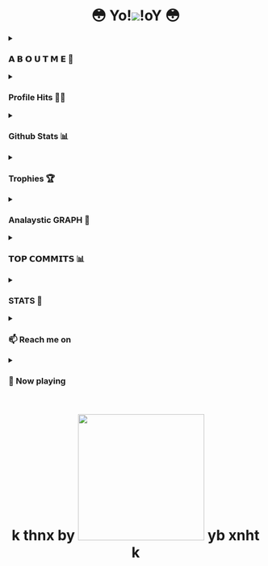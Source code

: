 <h1 align="center">😳 Yo!<img src="https://media.giphy.com/media/m9YZVin3cgIlPQzE2A/giphy.gif">!oY 😳</h1>
<details><summary><h3>𝗔 𝗕 𝗢 𝗨 𝗧 𝗠 𝗘 🥳</h3></summary>

👋 Hi, I’m SAHIL, Welcome to my GitHub Profile
<h3 align="center">A passionate frontend developer from India</h3>
<img align="right" alt="Coding" width="400" src="https://cdn.dribbble.com/users/1162077/screenshots/3848914/programmer.gif">
<h4 align="center">Hi there! I'm Sahil
I'm a developer,started programming in high school, and currently live in Jaunpur, up. I like open source, and most of the time I'm active on GitHub.</h4>

</details>

<details><summary><h3>Profile Hits 🥷🏻</h3></summary>
  
  [![Hits](https://count.getloli.com/get/@:sahill-op?theme=rule34)](https://sahill-op.github.io/sahil-op.github.io/)
</details>

<details><summary><h3>Github Stats 📊</h3></summary>

  [<img src="https://github-readme-stats.vercel.app/api?username=sahill-op&count_private=true&show_icons=true&theme=chartreuse-dark&custom_title=What%27s+the+craic?&include_all_commits=true&hide_border=true&bg_color=000000" width="49%">](https://github.com/sahill-op)  [<img src="https://github-readme-streak-stats.herokuapp.com/?user=sahill-op&theme=chartreuse-dark&hide_border=True&bg_color=000000" width="49%">](https://github.com/sahill-op)

</details>
</details>

<details><summary><h3>Trophies 🏆</h3></summary>
  
[![Github Trophies](https://github-profile-trophy.vercel.app/?username=sahill-op&row=2&column=3&margin-w=8&margin-h=8)](https://sahill-op.github.io/sahil-op.github.io/)

</details>
</details>

<details><summary><h3>Analaystic GRAPH 📙</h3></summary>

 [![Activity graph](https://github-readme-activity-graph.cyclic.app/graph?username=sahill-op&theme=react&area=true)](https://hellboy.me)


</details>

<details><summary><h3>𝗧𝗢𝗣 𝗖𝗢𝗠𝗠𝗜𝗧𝗦 📊</h3></summary>

[![My github stats](http://github-profile-summary-cards.vercel.app/api/cards/most-commit-language?username=sahill-op&theme=github_dark)](https://sahill-op.github.io/sahil-op.github.io/)

</details>
</details>

<details><summary><h3>STATS 📙</h3></summary>


## My Github Status📊
![Metrics](https://metrics.lecoq.io/sahill-op?template=classic&isocalendar=1&achievements=1&languages=1&code=1&followup=1&people=1&lines=1&introduction=1&tweets=1&base.indepth=false&base.hireable=false&isocalendar.duration=half-year&languages.limit=8&languages.threshold=0%25&languages.other=false&languages.colors=github&languages.sections=most-used&languages.indepth=false&languages.analysis.timeout=15&languages.categories=markup%2C%20programming&languages.recent.categories=markup%2C%20programming&languages.recent.load=300&languages.recent.days=14&followup.sections=repositories&followup.indepth=true&followup.archived=true&people.limit=24&people.identicons=false&people.identicons.hide=false&people.size=28&people.types=followers%2C%20following&people.shuffle=false&code.lines=12&code.load=400&code.days=3&code.visibility=all&achievements.threshold=C&achievements.secrets=true&achievements.display=detailed&achievements.limit=0&introduction.title=true&tweets.user=gfxravana&tweets.attachments=false&tweets.limit=2&config.timezone=Asia%2FColombo)
</details>
</details>

<details><summary><h3>📫 Reach me on
</h3></summary>

<p align="center">
  <a target="_blank"href="https://www.linkedin.com/"><img src="https://img.shields.io/badge/linkedin-%230077B5.svg?&style=for-the-badge&logo=linkedin&logoColor=white" /></a>&nbsp;&nbsp;&nbsp;&nbsp;
  <a target="_blank"href="https://twitter.com/"><img src="https://img.shields.io/badge/twitter-%231DA1F2.svg?&style=for-the-badge&logo=twitter&logoColor=white" /></a>&nbsp;&nbsp;&nbsp;&nbsp;
  <a href="mailto:sahilsingh56701@gmail.com?subject=Hello%20𝐒𝐚𝐡𝐢𝐥,%20From%20Github"><img src="https://img.shields.io/badge/gmail-%23D14836.svg?&style=for-the-badge&logo=gmail&logoColor=white" /></a>&nbsp;&nbsp;&nbsp;&nbsp;
  <a target="_blank"href="https://t.me/btw_sahil_x/2762?subject=Hello%20sahil,%20From%20github"><img src="https://img.shields.io/badge/Telegram-2CA5E0?style=for-the-badge&logo=telegram&logoColor=white" /></a>&nbsp;&nbsp;&nbsp;&nbsp;
</p>
</details>
</details>

<details><summary><h3>🎵 Now playing</h3></summary>

![Alt text](https://spotify-recently-played-readme.vercel.app/api?user=313jbavge7qdxinhgtjtlbd66bfy&unique={true|1|on|yes})

</details>

<h1 align="center">k thnx by <img src="https://tenor.com/view/zero-two-pro-paz-gif-23577863.gif" width="250"> yb xnht k</h1>
